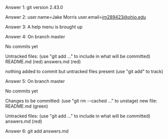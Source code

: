 Answer 1: 
git version 2.43.0

Answer 2:
user.name=Jake Morris
user.email=jm289423@ohio.edu

Answer 3:
A help menu is brought up

Answer 4:
On branch master

No commits yet

Untracked files:
  (use "git add <file>..." to include in what will be committed)
        README.md (red)
        answers.md (red)

nothing added to commit but untracked files present (use "git add" to track)

Answer 5:
On branch master

No commits yet

Changes to be committed:
  (use "git rm --cached <file>..." to unstage)
        new file:   README.md (green)

Untracked files:
  (use "git add <file>..." to include in what will be committed)
        answers.md (red)

Answer 6:
git add answers.md
